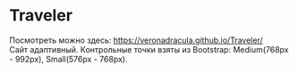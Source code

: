 # Traveler  
Посмотреть можно здесь: https://veronadracula.github.io/Traveler/  
Сайт адаптивный. Контрольные точки взяты из Bootstrap: Medium(768px - 992px), Small(576px - 768px).
